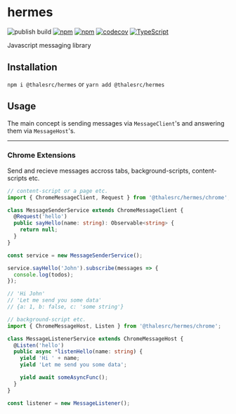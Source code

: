 # hermes
![publish build](https://github.com/thalesrc/hermes/workflows/Npm%20Package/badge.svg)
[![npm](https://img.shields.io/npm/v/@thalesrc/hermes.svg)](https://www.npmjs.com/package/@thalesrc/hermes)
[![npm](https://img.shields.io/npm/dw/@thalesrc/hermes.svg)](https://www.npmjs.com/package/@thalesrc/hermes)
[![codecov](https://codecov.io/gh/thalesrc/hermes/branch/master/graph/badge.svg)](https://codecov.io/gh/thalesrc/hermes)
[![TypeScript](https://badges.frapsoft.com/typescript/version/typescript-next.svg?v=101)](https://www.typescriptlang.org/)

Javascript messaging library

## Installation
`npm i @thalesrc/hermes` or `yarn add @thalesrc/hermes`

## Usage

The main concept is sending messages via `MessageClient`'s and answering them via `MessageHost`'s.

------------------------------------------------------------------

### Chrome Extensions

Send and recieve messages accross tabs, background-scripts, content-scripts etc.

```typescript
// content-script or a page etc.
import { ChromeMessageClient, Request } from '@thalesrc/hermes/chrome';

class MessageSenderService extends ChromeMessageClient {
  @Request('hello')
  public sayHello(name: string): Observable<string> {
    return null;
  }
}

const service = new MessageSenderService();

service.sayHello('John').subscribe(messages => {
  console.log(todos);
});

// 'Hi John'
// 'Let me send you some data'
// {a: 1, b: false, c: 'some string'}

```

```typescript
// background-script etc.
import { ChromeMessageHost, Listen } from '@thalesrc/hermes/chrome';

class MessageListenerService extends ChromeMessageHost {
  @Listen('hello')
  public async *listenHello(name: string) {
    yield 'Hi ' + name;
    yield 'Let me send you some data';

    yield await someAsyncFunc();
  }
}

const listener = new MessageListener();

```

